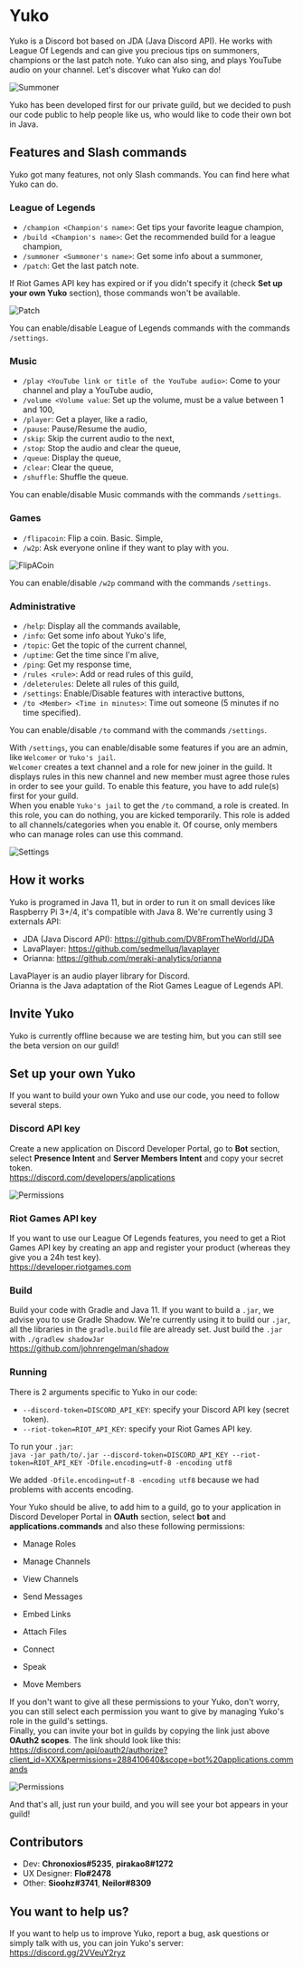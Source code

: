 # Yuko

Yuko is a Discord bot based on JDA (Java Discord API). He works with League Of Legends and can give you precious tips on summoners, champions or the last patch note. Yuko can also sing, and plays YouTube audio on your channel. Let's discover what Yuko can do!

![Summoner](images/summoner.png)

Yuko has been developed first for our private guild, but we decided to push our code public to help people like us, who would like to code their own bot in Java.

## Features and Slash commands
Yuko got many features, not only Slash commands. You can find here what Yuko can do.

### League of Legends

* `/champion <Champion's name>`: Get tips your favorite league champion,
* `/build <Champion's name>`: Get the recommended build for a league champion,
* `/summoner <Summoner's name>`: Get some info about a summoner,
* `/patch`: Get the last patch note.

If Riot Games API key has expired or if you didn't specify it (check **Set up your own Yuko** section), those commands won't be available.

![Patch](images/patch.png)

You can enable/disable League of Legends commands with the commands `/settings`.

### Music
* `/play <YouTube link or title of the YouTube audio>`: Come to your channel and play a YouTube audio,
* `/volume <Volume value`: Set up the volume, must be a value between 1 and 100,
* `/player`: Get a player, like a radio,
* `/pause`: Pause/Resume the audio,
* `/skip`: Skip the current audio to the next,
* `/stop`: Stop the audio and clear the queue,
* `/queue`: Display the queue,
* `/clear`: Clear the queue,
* `/shuffle`: Shuffle the queue.

You can enable/disable Music commands with the commands `/settings`.

### Games
* `/flipacoin`: Flip a coin. Basic. Simple,
* `/w2p`: Ask everyone online if they want to play with you.

![FlipACoin](images/flipacoin.png)


You can enable/disable `/w2p` command with the commands `/settings`.

### Administrative
* `/help`: Display all the commands available,
* `/info`: Get some info about Yuko's life,
* `/topic`: Get the topic of the current channel,
* `/uptime`: Get the time since I'm alive,
* `/ping`: Get my response time,
* `/rules <rule>`: Add or read rules of this guild,
* `/deleterules`: Delete all rules of this guild,
* `/settings`: Enable/Disable features with interactive buttons,
* `/to <Member> <Time in minutes>`: Time out someone (5 minutes if no time specified).

You can enable/disable `/to` command with the commands `/settings`.

With `/settings`, you can enable/disable some features if you are an admin, like `Welcomer` or `Yuko's jail`.  
`Welcomer` creates a text channel and a role for new joiner in the guild. It displays rules in this new channel and new member must agree those rules in order to see your guild. To enable this feature, you have to add rule(s) first for your guild.  
When you enable `Yuko's jail` to get the `/to` command, a role is created. In this role, you can do nothing, you are kicked temporarily. This role is added to all channels/categories when you enable it. Of course, only members who can manage roles can use this command.

![Settings](images/settings.png)

## How it works
Yuko is programed in Java 11, but in order to run it on small devices like Raspberry Pi 3+/4, it's compatible with Java 8. We're currently using 3 externals API:
* JDA (Java Discord API): https://github.com/DV8FromTheWorld/JDA
* LavaPlayer: https://github.com/sedmelluq/lavaplayer
* Orianna: https://github.com/meraki-analytics/orianna

LavaPlayer is an audio player library for Discord.  
Orianna is the Java adaptation of the Riot Games League of Legends API.

## Invite Yuko
Yuko is currently offline because we are testing him, but you can still see the beta version on our guild!

## Set up your own Yuko
If you want to build your own Yuko and use our code, you need to follow several steps.

### Discord API key
Create a new application on Discord Developer Portal, go to **Bot** section, select **Presence Intent** and **Server Members Intent** and copy your secret token.  
https://discord.com/developers/applications

![Permissions](images/DiscordKey.png)

### Riot Games API key
If you want to use our League Of Legends features, you need to get a Riot Games API key by creating an app and register your product (whereas they give you a 24h test key).  
https://developer.riotgames.com

### Build
Build your code with Gradle and Java 11. If you want to build a `.jar`, we advise you to use Gradle Shadow. We're currently using it to build our `.jar`, all the libraries in the `gradle.build` file are already set. Just build the `.jar` with `./gradlew shadowJar`  
https://github.com/johnrengelman/shadow

### Running
There is 2 arguments specific to Yuko in our code:
* `--discord-token=DISCORD_API_KEY`: specify your Discord API key (secret token).
* `--riot-token=RIOT_API_KEY`: specify your Riot Games API key.

To run your `.jar`:  
`java -jar path/to/.jar --discord-token=DISCORD_API_KEY --riot-token=RIOT_API_KEY -Dfile.encoding=utf-8 -encoding utf8`  


We added `-Dfile.encoding=utf-8 -encoding utf8` because we had problems with accents encoding.  


Your Yuko should be alive, to add him to a guild, go to your application in Discord Developer Portal in **OAuth** section, select **bot** and **applications.commands** and also these following permissions:
* Manage Roles
* Manage Channels
* View Channels  


* Send Messages
* Embed Links
* Attach Files


* Connect
* Speak
* Move Members

If you don't want to give all these permissions to your Yuko, don't worry, you can still select each permission you want to give by managing Yuko's role in the guild's settings.  
Finally, you can invite your bot in guilds by copying the link just above **OAuth2 scopes**. The link should look like this:  
https://discord.com/api/oauth2/authorize?client_id=XXX&permissions=288410640&scope=bot%20applications.commands

![Permissions](images/permissions.png)

And that's all, just run your build, and you will see your bot appears in your guild!

## Contributors
* Dev: **Chronoxios#5235**, **pirakao8#1272**
* UX Designer: **Flo#2478**
* Other: **Sioohz#3741**, **Neilor#8309**

## You want to help us?
If you want to help us to improve Yuko, report a bug, ask questions or simply talk with us, you can join Yuko's server: https://discord.gg/2VVeuY2ryz

